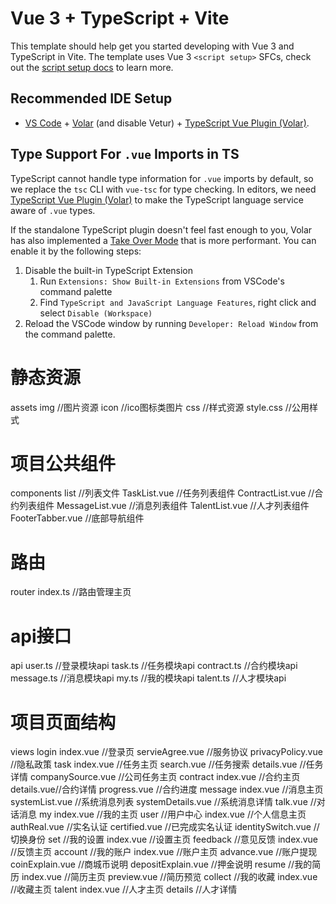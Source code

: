 # Vue 3 + TypeScript + Vite

This template should help get you started developing with Vue 3 and TypeScript in Vite. The template uses Vue 3 `<script setup>` SFCs, check out the [script setup docs](https://v3.vuejs.org/api/sfc-script-setup.html#sfc-script-setup) to learn more.

## Recommended IDE Setup

- [VS Code](https://code.visualstudio.com/) + [Volar](https://marketplace.visualstudio.com/items?itemName=Vue.volar) (and disable Vetur) + [TypeScript Vue Plugin (Volar)](https://marketplace.visualstudio.com/items?itemName=Vue.vscode-typescript-vue-plugin).

## Type Support For `.vue` Imports in TS

TypeScript cannot handle type information for `.vue` imports by default, so we replace the `tsc` CLI with `vue-tsc` for type checking. In editors, we need [TypeScript Vue Plugin (Volar)](https://marketplace.visualstudio.com/items?itemName=Vue.vscode-typescript-vue-plugin) to make the TypeScript language service aware of `.vue` types.

If the standalone TypeScript plugin doesn't feel fast enough to you, Volar has also implemented a [Take Over Mode](https://github.com/johnsoncodehk/volar/discussions/471#discussioncomment-1361669) that is more performant. You can enable it by the following steps:

1. Disable the built-in TypeScript Extension
   1. Run `Extensions: Show Built-in Extensions` from VSCode's command palette
   2. Find `TypeScript and JavaScript Language Features`, right click and select `Disable (Workspace)`
2. Reload the VSCode window by running `Developer: Reload Window` from the command palette.
# 静态资源
assets
   img                           //图片资源
      icon                       //ico图标类图片
   css                           //样式资源
      style.css                  //公用样式

# 项目公共组件
components
   list                          //列表文件
      TaskList.vue               //任务列表组件
      ContractList.vue           //合约列表组件
      MessageList.vue            //消息列表组件
      TalentList.vue             //人才列表组件
   FooterTabber.vue              //底部导航组件
# 路由
   router
      index.ts                   //路由管理主页
# api接口
   api
      user.ts                    //登录模块api
      task.ts                    //任务模块api
      contract.ts                //合约模块api
      message.ts                 //消息模块api
      my.ts                      //我的模块api
      talent.ts                  //人才模块api

# 项目页面结构
views
   login
      index.vue                  //登录页
      servieAgree.vue            //服务协议
      privacyPolicy.vue          //隐私政策
   task
      index.vue   //任务主页
      search.vue  //任务搜索
      details.vue //任务详情
      companySource.vue //公司任务主页
   contract
      index.vue //合约主页
      details.vue//合约详情
      progress.vue //合约进度
   message
      index.vue                  //消息主页
      systemList.vue             //系统消息列表
      systemDetails.vue          //系统消息详情
      talk.vue                   //对话消息
   my
      index.vue                 //我的主页
      user                      //用户中心
         index.vue              //个人信息主页
         authReal.vue           //实名认证
         certified.vue          //已完成实名认证
         identitySwitch.vue     //切换身份
      set                       //我的设置
         index.vue              //设置主页
      feedback                  //意见反馈
         index.vue              //反馈主页
      account                   //我的账户
         index.vue              //账户主页
         advance.vue            //账户提现
         coinExplain.vue        //商城币说明
         depositExplain.vue     //押金说明
      resume                    //我的简历
         index.vue              //简历主页
         preview.vue            //简历预览
      collect                   //我的收藏
         index.vue              //收藏主页
   talent
      index.vue                 //人才主页
      details                   //人才详情
   